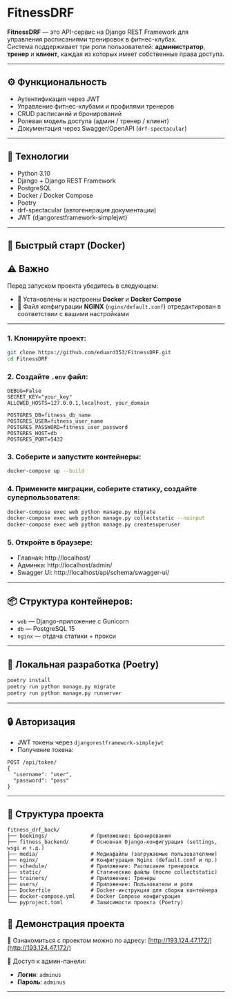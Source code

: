 # FitnessDRF

**FitnessDRF** — это API-сервис на Django REST Framework для управления расписаниями тренировок в фитнес-клубах.  
Система поддерживает три роли пользователей: **администратор**, **тренер** и **клиент**, каждая из которых имеет собственные права доступа.

---

## ⚙️ Функциональность

- Аутентификация через JWT
- Управление фитнес-клубами и профилями тренеров
- CRUD расписаний и бронирований
- Ролевая модель доступа (админ / тренер / клиент)
- Документация через Swagger/OpenAPI (`drf-spectacular`)

---

## 🧰 Технологии

- Python 3.10
- Django + Django REST Framework
- PostgreSQL
- Docker / Docker Compose
- Poetry
- drf-spectacular (автогенерация документации)
- JWT (djangorestframework-simplejwt)

---

## 🚀 Быстрый старт (Docker)

## ⚠️ Важно

Перед запуском проекта убедитесь в следующем:

- 🐳 Установлены и настроены **Docker** и **Docker Compose**
- 🔧 Файл конфигурации **NGINX** (`nginx/default.conf`) отредактирован в соответствии с вашими настройками

___


### 1. Клонируйте проект:

```bash
git clone https://github.com/eduard353/FitnessDRF.git
cd FitnessDRF
```

### 2. Создайте `.env` файл:

```env
DEBUG=False
SECRET_KEY="your_key"
ALLOWED_HOSTS=127.0.0.1,localhost, your_domain

POSTGRES_DB=fitness_db_name
POSTGRES_USER=fitness_user_name
POSTGRES_PASSWORD=fitness_user_password
POSTGRES_HOST=db
POSTGRES_PORT=5432
```

### 3. Соберите и запустите контейнеры:

```bash
docker-compose up --build
```

### 4. Примените миграции, соберите статику, создайте суперпользователя:

```bash
docker-compose exec web python manage.py migrate
docker-compose exec web python manage.py collectstatic --noinput
docker-compose exec web python manage.py createsuperuser
```

### 5. Откройте в браузере:

- Главная: http://localhost/
- Админка: http://localhost/admin/
- Swagger UI: http://localhost/api/schema/swagger-ui/
---


## 📦 Структура контейнеров:

- `web` — Django-приложение с Gunicorn
- `db` — PostgreSQL 15
- `nginx` — отдача статики + прокси

---

## 🧪 Локальная разработка (Poetry)

```bash
poetry install
poetry run python manage.py migrate
poetry run python manage.py runserver
```

---

## 🔒 Авторизация

- JWT токены через `djangorestframework-simplejwt`
- Получение токена:

```
POST /api/token/
{
  "username": "user",
  "password": "pass"
}
```

---

## 📂 Структура проекта

```
fitness_drf_back/
├── bookings/              # Приложение: Бронирования
├── fitness_backend/       # Основная Django-конфигурация (settings, wsgi и т.д.)
├── media/                 # Медиафайлы (загружаемые пользователями)
├── nginx/                 # Конфигурация Nginx (default.conf и пр.)
├── schedule/              # Приложение: Расписания тренировок
├── static/                # Статические файлы (после collectstatic)
├── trainers/              # Приложение: Тренеры
├── users/                 # Приложение: Пользователи и роли
├── Dockerfile             # Docker-инструкция для сборки контейнера
├── docker-compose.yml     # Docker Compose конфигурация
└── pyproject.toml         # Зависимости проекта (Poetry)
```

## 🚀 Демонстрация проекта

🔗 Ознакомиться с проектом можно по адресу: [http://193.124.47.172/](http://193.124.47.172/)

🔐 Доступ к админ-панели:
- **Логин**: `adminus`
- **Пароль**: `adminus`
---
